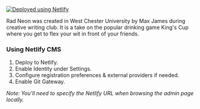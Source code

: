 [![Deployed using Netlify](https://www.netlify.com/img/deploy/button.svg)](https://app.netlify.com/start/deploy?repository=https://github.com/gomah/bluise)

Rad Neon was created in West Chester University by Max James during creative writing club. It is a take on the popular drinking game King's Cup where you get to flex your wit in front of your friends.


### Using Netlify CMS

1. Deploy to Netlify.
2. Enable Identity under Settings.
3. Configure registration preferences & external providers if needed.
4. Enable Git Gateway.

_Note: You'll need to specify the Netlify URL when browsing the admin page locally._
